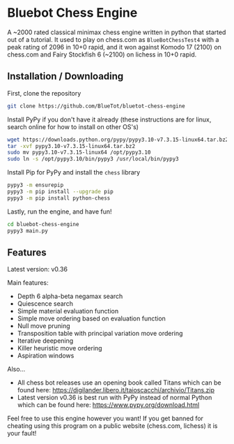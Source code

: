 # Bluebot Chess Engine

A ~2000 rated classical minimax chess engine written in python that started out of a tutorial. It used to play on chess.com as `BlueBotChessTest4` with a peak rating of 2096 in 10+0 rapid, and it won against Komodo 17 (2100) on chess.com and Fairy Stockfish 6 (~2100) on lichess in 10+0 rapid.

## Installation / Downloading

First, clone the repository

```bash
git clone https://github.com/BlueTot/bluetot-chess-engine
```

Install PyPy if you don't have it already (these instructions are for linux, search online for how to install on other OS's)

```bash
wget https://downloads.python.org/pypy/pypy3.10-v7.3.15-linux64.tar.bz2
tar -xvf pypy3.10-v7.3.15-linux64.tar.bz2
sudo mv pypy3.10-v7.3.15-linux64 /opt/pypy3.10
sudo ln -s /opt/pypy3.10/bin/pypy3 /usr/local/bin/pypy3
```

Install Pip for PyPy and install the `chess` library

```bash
pypy3 -m ensurepip
pypy3 -m pip install --upgrade pip
pypy3 -m pip install python-chess
```

Lastly, run the engine, and have fun!

```bash
cd bluebot-chess-engine
pypy3 main.py
```

## Features

Latest version: v0.36

Main features:
- Depth 6 alpha-beta negamax search
- Quiescence search
- Simple material evaluation function
- Simple move ordering based on evaluation function
- Null move pruning
- Transposition table with principal variation move ordering
- Iterative deepening
- Killer heuristic move ordering
- Aspiration windows

Also...
- All chess bot releases use an opening book called Titans which can be found here: https://digilander.libero.it/taioscacchi/archivio/Titans.zip
- Latest version v0.36 is best run with PyPy instead of normal Python which can be found here: https://www.pypy.org/download.html

Feel free to use this engine however you want! If you get banned for cheating using this program on a public website (chess.com, lichess) it is your fault!
